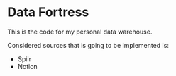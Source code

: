 # Data Fortress

This is the code for my personal data warehouse.

Considered sources that is going to be implemented is:
 - Spiir
 - Notion
